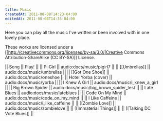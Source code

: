 ```yaml
---
title: Music
createdAt: 2011-08-08T14:23-04:00
editedAt: 2011-08-08T14:35-04:00
---
```


Here you can play all the music I've written or been involved with in one lovely place.

These works are licensed under a [[http://creativecommons.org/licenses/by-sa/3.0/|Creative Commons Attribution-ShareAlike (CC BY-SA)]] License.

|| Song || Play! ||
|| Pi Girl || audio:docs/music/pigirl7 ||
|| [[Umbrellas]] || audio:docs/music/umbrellas ||
|| [[Got One Shoe]] || audio:docs/music/oneshoe ||
|| Hotel Yorba (cover) || audio:docs/music/yorba ||
|| I Knew A Girl || audio:docs/music/i_knew_a_girl ||
|| Big Brown Spider || audio:docs/music/big_brown_spider_test ||
|| Late Blues || audio:docs/music/lateblues ||
|| Code On My Mind || audio:docs/music/code_on_my_mind ||
|| I Like Caffeine || audio:docs/music/i_like_caffeine ||
|| [[Zombie Love]] || audio:docs/music/zombielove ||
|| [[Immaterial Things]] ||
|| [[Talking DC Vote Blues]] ||

